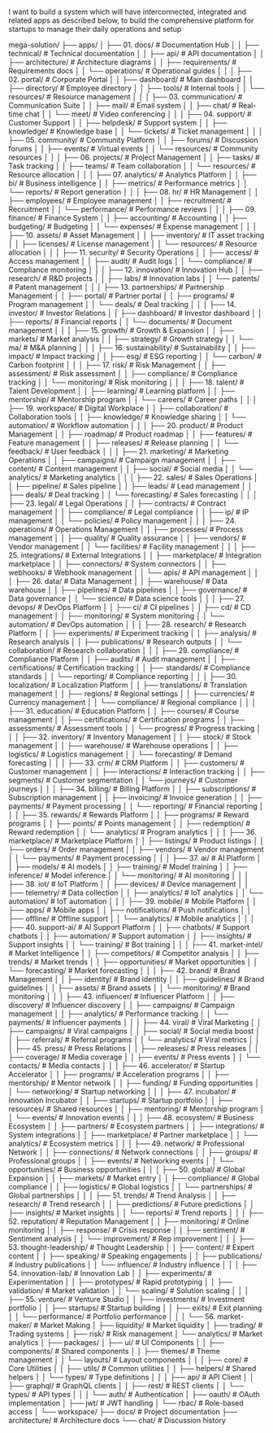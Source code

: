 I want to build a system which will have interconnected, integrated and related apps as described below, to build the comprehensive platform for startups to manage their daily operations and setup


mega-solution/
├── apps/
│   ├── 01. docs/              # Documentation Hub
│   │   ├── technical/         # Technical documentation
│   │   ├── api/              # API documentation
│   │   ├── architecture/     # Architecture diagrams
│   │   ├── requirements/     # Requirements docs
│   │   └── operations/       # Operational guides
│   │
│   ├── 02. portal/            # Corporate Portal
│   │   ├── dashboard/        # Main dashboard
│   │   ├── directory/        # Employee directory
│   │   ├── tools/           # Internal tools
│   │   └── resources/       # Resource management
│   │
│   ├── 03. communication/     # Communication Suite
│   │   ├── mail/            # Email system
│   │   ├── chat/            # Real-time chat
│   │   └── meet/            # Video conferencing
│   │
│   ├── 04. support/           # Customer Support
│   │   ├── helpdesk/        # Support system
│   │   ├── knowledge/       # Knowledge base
│   │   └── tickets/         # Ticket management
│   │
│   ├── 05. community/         # Community Platform
│   │   ├── forums/          # Discussion forums
│   │   ├── events/          # Virtual events
│   │   └── resources/       # Community resources
│   │
│   ├── 06. projects/          # Project Management
│   │   ├── tasks/           # Task tracking
│   │   ├── teams/           # Team collaboration
│   │   └── resources/       # Resource allocation
│   │
│   ├── 07. analytics/         # Analytics Platform
│   │   ├── bi/              # Business intelligence
│   │   ├── metrics/         # Performance metrics
│   │   └── reports/         # Report generation
│   │
│   ├── 08. hr/                # HR Management
│   │   ├── employees/       # Employee management
│   │   ├── recruitment/     # Recruitment
│   │   └── performance/     # Performance reviews
│   │
│   ├── 09. finance/           # Finance System
│   │   ├── accounting/      # Accounting
│   │   ├── budgeting/       # Budgeting
│   │   └── expenses/        # Expense management
│   │
│   ├── 10. assets/            # Asset Management
│   │   ├── inventory/       # IT asset tracking
│   │   ├── licenses/        # License management
│   │   └── resources/       # Resource allocation
│   │
│   ├── 11. security/          # Security Operations
│   │   ├── access/          # Access management
│   │   ├── audit/           # Audit logs
│   │   └── compliance/      # Compliance monitoring
│   │
│   ├── 12. innovation/        # Innovation Hub
│   │   ├── research/        # R&D projects
│   │   ├── labs/            # Innovation labs
│   │   └── patents/         # Patent management
│   │
│   ├── 13. partnerships/      # Partnership Management
│   │   ├── portal/          # Partner portal
│   │   ├── programs/        # Program management
│   │   └── deals/           # Deal tracking
│   │
│   ├── 14. investor/          # Investor Relations
│   │   ├── dashboard/       # Investor dashboard
│   │   ├── reports/         # Financial reports
│   │   └── documents/       # Document management
│   │
│   ├── 15. growth/            # Growth & Expansion
│   │   ├── markets/         # Market analysis
│   │   ├── strategy/        # Growth strategy
│   │   └── ma/              # M&A planning
│   │
│   ├── 16. sustainability/    # Sustainability
│   │   ├── impact/          # Impact tracking
│   │   ├── esg/             # ESG reporting
│   │   └── carbon/          # Carbon footprint
│   │
│   ├── 17. risk/              # Risk Management
│   │   ├── assessment/      # Risk assessment
│   │   ├── compliance/      # Compliance tracking
│   │   └── monitoring/      # Risk monitoring
│   │
│   ├── 18. talent/            # Talent Development
│   │   ├── learning/        # Learning platform
│   │   ├── mentorship/      # Mentorship program
│   │   └── careers/         # Career paths
│   │
│   ├── 19. workspace/         # Digital Workplace
│   │   ├── collaboration/   # Collaboration tools
│   │   ├── knowledge/       # Knowledge sharing
│   │   └── automation/      # Workflow automation
│   │
│   ├── 20. product/           # Product Management
│   │   ├── roadmap/         # Product roadmap
│   │   ├── features/        # Feature management
│   │   ├── releases/        # Release planning
│   │   └── feedback/        # User feedback
│   │
│   ├── 21. marketing/         # Marketing Operations
│   │   ├── campaigns/       # Campaign management
│   │   ├── content/         # Content management
│   │   ├── social/          # Social media
│   │   └── analytics/       # Marketing analytics
│   │
│   ├── 22. sales/             # Sales Operations
│   │   ├── pipeline/        # Sales pipeline
│   │   ├── leads/           # Lead management
│   │   ├── deals/           # Deal tracking
│   │   └── forecasting/     # Sales forecasting
│   │
│   ├── 23. legal/             # Legal Operations
│   │   ├── contracts/       # Contract management
│   │   ├── compliance/      # Legal compliance
│   │   ├── ip/              # IP management
│   │   └── policies/        # Policy management
│   │
│   ├── 24. operations/        # Operations Management
│   │   ├── processes/       # Process management
│   │   ├── quality/         # Quality assurance
│   │   ├── vendors/         # Vendor management
│   │   └── facilities/      # Facility management
│   │
│   ├── 25. integrations/      # External Integrations
│   │   ├── marketplace/     # Integration marketplace
│   │   ├── connectors/      # System connectors
│   │   ├── webhooks/        # Webhook management
│   │   └── apis/            # API management
│   │
│   ├── 26. data/              # Data Management
│   │   ├── warehouse/       # Data warehouse
│   │   ├── pipelines/       # Data pipelines
│   │   ├── governance/      # Data governance
│   │   └── science/         # Data science tools
│   │
│   ├── 27. devops/            # DevOps Platform
│   │   ├── ci/              # CI pipelines
│   │   ├── cd/              # CD management
│   │   ├── monitoring/      # System monitoring
│   │   └── automation/      # DevOps automation
│   │
│   ├── 28. research/          # Research Platform
│   │   ├── experiments/     # Experiment tracking
│   │   ├── analysis/        # Research analysis
│   │   ├── publications/    # Research outputs
│   │   └── collaboration/   # Research collaboration
│   │
│   ├── 29. compliance/        # Compliance Platform
│   │   ├── audits/          # Audit management
│   │   ├── certifications/  # Certification tracking
│   │   ├── standards/       # Compliance standards
│   │   └── reporting/       # Compliance reporting
│   │
│   ├── 30. localization/      # Localization Platform
│   │   ├── translations/    # Translation management
│   │   ├── regions/         # Regional settings
│   │   ├── currencies/      # Currency management
│   │   └── compliance/      # Regional compliance
│   │
│   ├── 31. education/         # Education Platform
│   │   ├── courses/         # Course management
│   │   ├── certifications/  # Certification programs
│   │   ├── assessments/     # Assessment tools
│   │   └── progress/        # Progress tracking
│   │
│   ├── 32. inventory/         # Inventory Management
│   │   ├── stock/           # Stock management
│   │   ├── warehouse/       # Warehouse operations
│   │   ├── logistics/       # Logistics management
│   │   └── forecasting/     # Demand forecasting
│   │
│   ├── 33. crm/               # CRM Platform
│   │   ├── customers/       # Customer management
│   │   ├── interactions/    # Interaction tracking
│   │   ├── segments/        # Customer segmentation
│   │   └── journeys/        # Customer journeys
│   │
│   ├── 34. billing/           # Billing Platform
│   │   ├── subscriptions/   # Subscription management
│   │   ├── invoicing/       # Invoice generation
│   │   ├── payments/        # Payment processing
│   │   └── reporting/       # Financial reporting
│   │
│   ├── 35. rewards/           # Rewards Platform
│   │   ├── programs/        # Reward programs
│   │   ├── points/          # Points management
│   │   ├── redemption/      # Reward redemption
│   │   └── analytics/       # Program analytics
│   │
│   ├── 36. marketplace/       # Marketplace Platform
│   │   ├── listings/        # Product listings
│   │   ├── orders/          # Order management
│   │   ├── vendors/         # Vendor management
│   │   └── payments/        # Payment processing
│   │
│   ├── 37. ai/                # AI Platform
│   │   ├── models/          # AI models
│   │   ├── training/        # Model training
│   │   ├── inference/       # Model inference
│   │   └── monitoring/      # AI monitoring
│   │
│   ├── 38. iot/               # IoT Platform
│   │   ├── devices/         # Device management
│   │   ├── telemetry/       # Data collection
│   │   ├── analytics/       # IoT analytics
│   │   └── automation/      # IoT automation
│   │
│   ├── 39. mobile/            # Mobile Platform
│   │   ├── apps/            # Mobile apps
│   │   ├── notifications/   # Push notifications
│   │   ├── offline/         # Offline support
│   │   └── analytics/       # Mobile analytics
│   │
│   ├── 40. support-ai/        # AI Support Platform
│   │   ├── chatbots/        # Support chatbots
│   │   ├── automation/      # Support automation
│   │   ├── insights/        # Support insights
│   │   └── training/        # Bot training
│   │
│   ├── 41. market-intel/      # Market Intelligence
│   │   ├── competitors/     # Competitor analysis
│   │   ├── trends/         # Market trends
│   │   ├── opportunities/  # Market opportunities
│   │   └── forecasting/    # Market forecasting
│   │
│   ├── 42. brand/            # Brand Management
│   │   ├── identity/       # Brand identity
│   │   ├── guidelines/     # Brand guidelines
│   │   ├── assets/         # Brand assets
│   │   └── monitoring/     # Brand monitoring
│   │
│   ├── 43. influencer/       # Influencer Platform
│   │   ├── discovery/      # Influencer discovery
│   │   ├── campaigns/      # Campaign management
│   │   ├── analytics/      # Performance tracking
│   │   └── payments/       # Influencer payments
│   │
│   ├── 44. viral/            # Viral Marketing
│   │   ├── campaigns/      # Viral campaigns
│   │   ├── social/         # Social media boost
│   │   ├── referrals/     # Referral programs
│   │   └── analytics/      # Viral metrics
│   │
│   ├── 45. press/            # Press Relations
│   │   ├── releases/       # Press releases
│   │   ├── coverage/       # Media coverage
│   │   ├── events/         # Press events
│   │   └── contacts/       # Media contacts
│   │
│   ├── 46. accelerator/      # Startup Accelerator
│   │   ├── programs/       # Acceleration programs
│   │   ├── mentorship/     # Mentor network
│   │   ├── funding/        # Funding opportunities
│   │   └── networking/     # Startup networking
│   │
│   ├── 47. incubator/        # Innovation Incubator
│   │   ├── startups/       # Startup portfolio
│   │   ├── resources/      # Shared resources
│   │   ├── mentoring/      # Mentorship program
│   │   └── events/         # Innovation events
│   │
│   ├── 48. ecosystem/        # Business Ecosystem
│   │   ├── partners/       # Ecosystem partners
│   │   ├── integrations/   # System integrations
│   │   ├── marketplace/    # Partner marketplace
│   │   └── analytics/      # Ecosystem metrics
│   │
│   ├── 49. network/          # Professional Network
│   │   ├── connections/    # Network connections
│   │   ├── groups/         # Professional groups
│   │   ├── events/         # Networking events
│   │   └── opportunities/  # Business opportunities
│   │
│   ├── 50. global/           # Global Expansion
│   │   ├── markets/        # Market entry
│   │   ├── compliance/     # Global compliance
│   │   ├── logistics/      # Global logistics
│   │   └── partnerships/   # Global partnerships
│   │
│   ├── 51. trends/           # Trend Analysis
│   │   ├── research/       # Trend research
│   │   ├── predictions/    # Future predictions
│   │   ├── insights/       # Market insights
│   │   └── reports/        # Trend reports
│   │
│   ├── 52. reputation/       # Reputation Management
│   │   ├── monitoring/     # Online monitoring
│   │   ├── response/       # Crisis response
│   │   ├── sentiment/      # Sentiment analysis
│   │   └── improvement/    # Rep improvement
│   │
│   ├── 53. thought-leadership/ # Thought Leadership
│   │   ├── content/        # Expert content
│   │   ├── speaking/       # Speaking engagements
│   │   ├── publications/   # Industry publications
│   │   └── influence/      # Industry influence
│   │
│   ├── 54. innovation-lab/   # Innovation Lab
│   │   ├── experiments/    # Experimentation
│   │   ├── prototypes/     # Rapid prototyping
│   │   ├── validation/     # Market validation
│   │   └── scaling/        # Solution scaling
│   │
│   ├── 55. venture/          # Venture Studio
│   │   ├── investments/    # Investment portfolio
│   │   ├── startups/       # Startup building
│   │   ├── exits/          # Exit planning
│   │   └── performance/    # Portfolio performance
│   │
│   └── 56. market-maker/     # Market Making
│      ├── liquidity/       # Market liquidity
│      ├── trading/         # Trading systems
│      ├── risk/            # Risk management
│      └── analytics/       # Market analytics
│
├── packages/
│   ├── ui/                  # UI Components
│   │   ├── components/    # Shared components
│   │   ├── themes/        # Theme management
│   │   └── layouts/       # Layout components
│   │
│   ├── core/                # Core Utilities
│   │   ├── utils/         # Common utilities
│   │   ├── helpers/       # Shared helpers
│   │   └── types/         # Type definitions
│   │
│   ├── api/                 # API Client
│   │   ├── graphql/       # GraphQL clients
│   │   ├── rest/          # REST clients
│   │   └── types/         # API types
│   │
│   └── auth/                # Authentication
│       ├── oauth/         # OAuth implementation
│       ├── jwt/           # JWT handling
│       └── rbac/          # Role-based access
│
└── workspace/
    ├── docs/                # Project documentation
    ├── architecture/        # Architecture docs
    └── chat/                # Discussion history